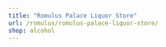 ```yaml
---
title: "Romulus Palace Liquor Store"
url: /romulus/romulus-palace-liquor-store/
shop: alcohol
---
```

